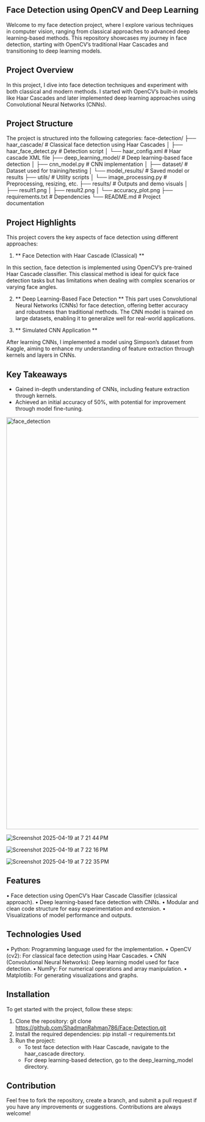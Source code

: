 ## **Face Detection using OpenCV and Deep Learning**

Welcome to my face detection project, where I explore various techniques in computer vision, ranging from classical approaches to advanced deep learning-based methods. This repository showcases my journey in face detection, starting with OpenCV’s traditional Haar Cascades and transitioning to deep learning models.

## Project Overview

In this project, I dive into face detection techniques and experiment with both classical and modern methods. I started with OpenCV’s built-in models like Haar Cascades and later implemented deep learning approaches using Convolutional Neural Networks (CNNs).

## Project Structure

The project is structured into the following categories:
face-detection/
├── haar_cascade/                 # Classical face detection using Haar Cascades
│   ├── haar_face_detect.py      # Detection script
│   └── haar_config.xml          # Haar cascade XML file
├── deep_learning_model/         # Deep learning-based face detection
│   ├── cnn_model.py             # CNN implementation
│   ├── dataset/                 # Dataset used for training/testing
│   └── model_results/           # Saved model or results
├── utils/                       # Utility scripts
│   └── image_processing.py      # Preprocessing, resizing, etc.
├── results/                     # Outputs and demo visuals
│   ├── result1.png
│   ├── result2.png
│   └── accuracy_plot.png
├── requirements.txt             # Dependencies
└── README.md                    # Project documentation

## Project Highlights

This project covers the key aspects of face detection using different approaches:
1. ** Face Detection with Haar Cascade (Classical) **
   
 In this section, face detection is implemented using OpenCV’s pre-trained Haar Cascade classifier. This classical method is ideal for quick face detection tasks but has limitations when dealing with complex scenarios or varying face angles.

2. **  Deep Learning-Based Face Detection **                                                                   This part uses Convolutional Neural Networks (CNNs) for face detection, offering better accuracy and robustness than traditional methods. The CNN model is trained on large datasets, enabling it to generalize well for real-world applications.

3. ** Simulated CNN Application **
   
After learning CNNs, I implemented a model using Simpson’s dataset from Kaggle, aiming to enhance my understanding of feature extraction through kernels and layers in CNNs.

## Key Takeaways 

* Gained in-depth understanding of CNNs, including feature extraction through kernels.
* Achieved an initial accuracy of 50%, with potential for improvement through model fine-tuning.

<img width="1077" alt="face_detection" src="https://github.com/user-attachments/assets/7d533c52-3816-4bfe-aa9e-0a592beefcfe" />

 ![Screenshot 2025-04-19 at 7 21 44 PM](https://github.com/user-attachments/assets/2f84b54f-1e50-459f-8ad9-6f69a584b5c9)
 
 ![Screenshot 2025-04-19 at 7 22 16 PM](https://github.com/user-attachments/assets/5c16f36f-7b33-4772-b44e-ca2dfc171e87)
 
 ![Screenshot 2025-04-19 at 7 22 35 PM](https://github.com/user-attachments/assets/39918c32-0ddd-4ed4-8691-d53096ac063a)





## Features

•	Face detection using OpenCV’s Haar Cascade Classifier (classical approach).
•	Deep learning-based face detection with CNNs.
•	Modular and clean code structure for easy experimentation and extension.
•	Visualizations of model performance and outputs.


## Technologies Used

•	Python: Programming language used for the implementation.
•	OpenCV (cv2): For classical face detection using Haar Cascades.
•	CNN (Convolutional Neural Networks): Deep learning model used for face detection.
•	NumPy: For numerical operations and array manipulation.
•	Matplotlib: For generating visualizations and graphs.

## Installation

To get started with the project, follow these steps:

1. Clone the repository: git clone https://github.com/ShadmanRahman786/Face-Detection.git
2. Install the required dependencies: pip install -r requirements.txt
3. Run the project:
   * To test face detection with Haar Cascade, navigate to the haar_cascade directory.
   * For deep learning-based detection, go to the deep_learning_model directory.

## Contribution

Feel free to fork the repository, create a branch, and submit a pull request if you have any improvements or suggestions. Contributions are always welcome!
 
 

